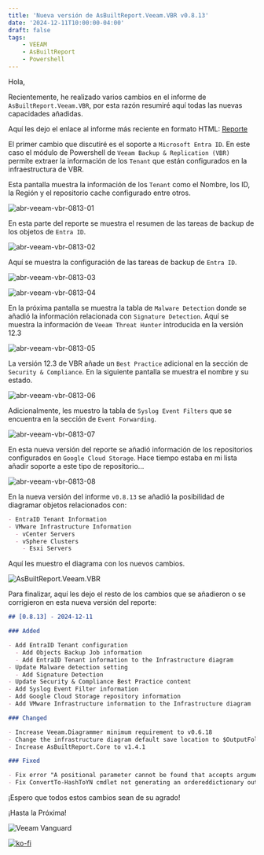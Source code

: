 ```yaml
---
title: 'Nueva versión de AsBuiltReport.Veeam.VBR v0.8.13'
date: '2024-12-11T10:00:00-04:00'
draft: false
tags:
    - VEEAM
    - AsBuiltReport
    - Powershell
---
```


Hola,

Recientemente, he realizado varios cambios en el informe de `AsBuiltReport.Veeam.VBR`, por esta razón resumiré aquí todas las nuevas capacidades añadidas.

Aquí les dejo el enlace al informe más reciente en formato HTML: [Reporte](https://htmlpreview.github.io/?https://raw.githubusercontent.com/AsBuiltReport/AsBuiltReport.Veeam.VBR/dev/Samples/Sample%20Veeam%20Backup%20%26%20Replication%20As%20Built%20Report.html)

El primer cambio que discutiré es el soporte a `Microsoft Entra ID`. En este caso el módulo de Powershell de `Veeam Backup & Replication (VBR)` permite extraer la información de los `Tenant` que están configurados en la infraestructura de VBR.

Esta pantalla muestra la información de los `Tenant` como el Nombre, los ID, la Región y el repositorio cache configurado entre otros.

![abr-veeam-vbr-0813-01](/img/2024/abr-veeam-vbr-0_8_13/abr-veeam-vbr-0813-01.webp)

En esta parte del reporte se muestra el resumen de las tareas de backup de los objetos de `Entra ID`.

![abr-veeam-vbr-0813-02](/img/2024/abr-veeam-vbr-0_8_13/abr-veeam-vbr-0813-02.webp)

Aquí se muestra la configuración de las tareas de backup de `Entra ID`.

![abr-veeam-vbr-0813-03](/img/2024/abr-veeam-vbr-0_8_13/abr-veeam-vbr-0813-03.webp)

![abr-veeam-vbr-0813-04](/img/2024/abr-veeam-vbr-0_8_13/abr-veeam-vbr-0813-04.webp)

En la próxima pantalla se muestra la tabla de `Malware Detection` donde se añadió la información relacionada con `Signature Detection`. Aquí se muestra la información de `Veeam Threat Hunter` introducida en la versión 12.3

![abr-veeam-vbr-0813-05](/img/2024/abr-veeam-vbr-0_8_13/abr-veeam-vbr-0813-05.webp)

La versión 12.3 de VBR añade un `Best Practice` adicional en la sección de `Security & Compliance`. En la siguiente pantalla se muestra el nombre y su estado.

![abr-veeam-vbr-0813-06](/img/2024/abr-veeam-vbr-0_8_13/abr-veeam-vbr-0813-06.webp)

Adicionalmente, les muestro la tabla de `Syslog Event Filters` que se encuentra en la sección de `Event Forwarding`.

![abr-veeam-vbr-0813-07](/img/2024/abr-veeam-vbr-0_8_13/abr-veeam-vbr-0813-07.webp)

En esta nueva versión del reporte se añadió información de los repositorios configurados en `Google Cloud Storage`. Hace tiempo estaba en mi lista añadir soporte a este tipo de repositorio...

![abr-veeam-vbr-0813-08](/img/2024/abr-veeam-vbr-0_8_13/abr-veeam-vbr-0813-08.webp)

En la nueva versión del informe `v0.8.13` se añadió la posibilidad de diagramar objetos relacionados con:

```markdown
- EntraID Tenant Information
- VMware Infrastructure Information
  - vCenter Servers
  - vSphere Clusters
    - Esxi Servers
```

Aquí les muestro el diagrama con los nuevos cambios.

![AsBuiltReport.Veeam.VBR](/img/2024/abr-veeam-vbr-0_8_13/AsBuiltReport.Veeam.VBR.webp)

Para finalizar, aquí les dejo el resto de los cambios que se añadieron o se corrigieron en esta nueva versión del reporte:

```markdown
## [0.8.13] - 2024-12-11

### Added 

- Add EntraID Tenant configuration
  - Add Objects Backup Job information
  - Add EntraID Tenant information to the Infrastructure diagram
- Update Malware detection setting
  - Add Signature Detection
- Update Security & Compliance Best Practice content
- Add Syslog Event Filter information
- Add Google Cloud Storage repository information
- Add VMware Infrastructure information to the Infrastructure diagram

### Changed

- Increase Veeam.Diagrammer minimum requirement to v0.6.18
- Change the infrastructure diagram default save location to $OutputFolderPath
- Increase AsBuiltReport.Core to v1.4.1

### Fixed

- Fix error "A positional parameter cannot be found that accepts argument '-'" at Get-AbrVbrConfigurationBackupSetting cmdlet
- Fix ConvertTo-HashToYN cmdlet not generating an ordereddictionary output
```

¡Espero que todos estos cambios sean de su agrado!

¡Hasta la Próxima!

![Veeam Vanguard](/img/2024/abr-veeam-vbr-0_8_13/veeam_vanguard.webp#center)

[![ko-fi](https://ko-fi.com/img/githubbutton_sm.svg)](https://ko-fi.com/F1F8DEV80)
